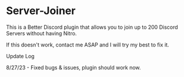 # Server-Joiner
This is a Better Discord plugin that allows you to join up to 200 Discord Servers without having Nitro.

If this doesn't work, contact me ASAP and I will try my best to fix it.

Update Log

8/27/23 - Fixed bugs & issues, plugin should work now.
